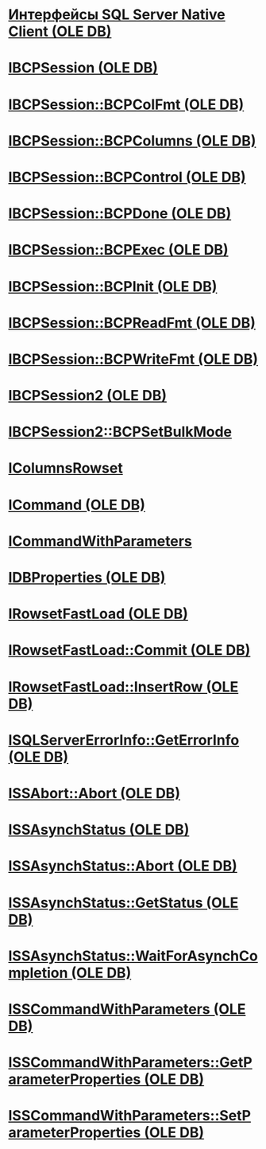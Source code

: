 # [Интерфейсы SQL Server Native Client (OLE DB)](sql-server-native-client-ole-db-interfaces.md)

# [IBCPSession (OLE DB)](ibcpsession-ole-db.md)
# [IBCPSession::BCPColFmt (OLE DB)](ibcpsession-bcpcolfmt-ole-db.md)
# [IBCPSession::BCPColumns (OLE DB)](ibcpsession-bcpcolumns-ole-db.md)
# [IBCPSession::BCPControl (OLE DB)](ibcpsession-bcpcontrol-ole-db.md)
# [IBCPSession::BCPDone (OLE DB)](ibcpsession-bcpdone-ole-db.md)
# [IBCPSession::BCPExec (OLE DB)](ibcpsession-bcpexec-ole-db.md)
# [IBCPSession::BCPInit (OLE DB)](ibcpsession-bcpinit-ole-db.md)
# [IBCPSession::BCPReadFmt (OLE DB)](ibcpsession-bcpreadfmt-ole-db.md)
# [IBCPSession::BCPWriteFmt (OLE DB)](ibcpsession-bcpwritefmt-ole-db.md)
# [IBCPSession2 (OLE DB)](ibcpsession2-ole-db.md)
# [IBCPSession2::BCPSetBulkMode](ibcpsession2-bcpsetbulkmode.md)
# [IColumnsRowset](icolumnsrowset.md)
# [ICommand (OLE DB)](icommand-ole-db.md)
# [ICommandWithParameters](icommandwithparameters.md)
# [IDBProperties (OLE DB)](idbproperties-ole-db.md)
# [IRowsetFastLoad (OLE DB)](irowsetfastload-ole-db.md)
# [IRowsetFastLoad::Commit (OLE DB)](irowsetfastload-commit-ole-db.md)
# [IRowsetFastLoad::InsertRow (OLE DB)](irowsetfastload-insertrow-ole-db.md)
# [ISQLServerErrorInfo::GetErrorInfo (OLE DB)](isqlservererrorinfo-geterrorinfo-ole-db.md)
# [ISSAbort::Abort (OLE DB)](issabort-abort-ole-db.md)
# [ISSAsynchStatus (OLE DB)](issasynchstatus-ole-db.md)
# [ISSAsynchStatus::Abort (OLE DB)](issasynchstatus-abort-ole-db.md)
# [ISSAsynchStatus::GetStatus (OLE DB)](issasynchstatus-getstatus-ole-db.md)
# [ISSAsynchStatus::WaitForAsynchCompletion (OLE DB)](issasynchstatus-waitforasynchcompletion-ole-db.md)
# [ISSCommandWithParameters (OLE DB)](isscommandwithparameters-ole-db.md)
# [ISSCommandWithParameters::GetParameterProperties (OLE DB)](isscommandwithparameters-getparameterproperties-ole-db.md)
# [ISSCommandWithParameters::SetParameterProperties (OLE DB)](isscommandwithparameters-setparameterproperties-ole-db.md)
